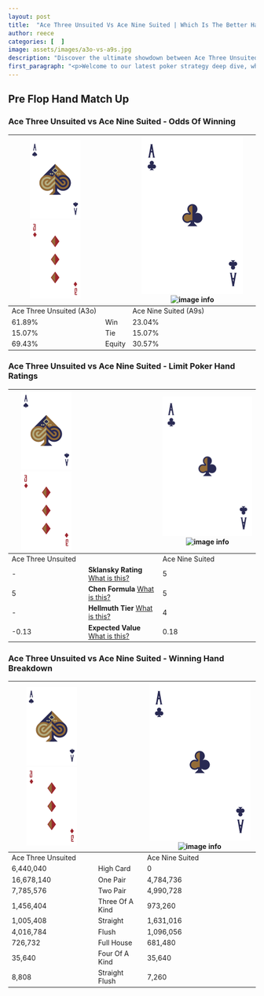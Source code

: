 ```yaml
---
layout: post
title:  "Ace Three Unsuited Vs Ace Nine Suited | Which Is The Better Hand In Poker? A Complete Guide"
author: reece
categories: [  ]
image: assets/images/a3o-vs-a9s.jpg
description: "Discover the ultimate showdown between Ace Three Unsuited and Ace Nine Suited in poker! Uncover the odds, strategies, and scenarios where one hand triumphs over the other. Get ready to up your poker game with this thrilling analysis."
first_paragraph: "<p>Welcome to our latest poker strategy deep dive, where we're pitting two distinct hands against each other in a high-stakes showdown: Ace Three Unsuited vs Ace Nine Suited.</p><p>In the dynamic world of poker, every decision counts, and knowing which hand holds the upper hand is key to your success at the table.</p><p>In this article, we'll dissect these two hands, explore the scenarios where one dominates the other, and equip you with the knowledge to make strategic choices that can tip the odds in your favor.</p><p>Get ready to unravel the intriguing dynamics of these poker hands and elevate your game to new heights.</p>"
---
```




[comment]: # (sp0)

## Pre Flop Hand Match Up

<div class="table hand-ratings" markdown="1"> 



### Ace Three Unsuited vs Ace Nine Suited - Odds Of Winning


    
| ![image info](assets/images/hand1/A.png) ![image info](assets/images/hand1/3o.png) |  | ![image info](assets/images/hand2/A.png) ![image info](assets/images/hand2/9s.png) |
| -------- | -------- | -------- |
| Ace Three Unsuited (A3o) |  | Ace Nine Suited (A9s) |
| 61.89% | Win | 23.04% |
| 15.07% | Tie | 15.07% |
| 69.43% | Equity | 30.57% |




[comment]: # (sp1)



### Ace Three Unsuited vs Ace Nine Suited - Limit Poker Hand Ratings


    
| ![image info](assets/images/hand1/A.png) ![image info](assets/images/hand1/3o.png) |  | ![image info](assets/images/hand2/A.png) ![image info](assets/images/hand2/9s.png) |
| -------- | -------- | -------- |
| Ace Three Unsuited |  | Ace Nine Suited |
| - | **Sklansky Rating** [What is this?](/sklansky-rating-explained) | 5 |
| 5 | **Chen Formula** [What is this?](/chen-formula-explained) | 5 |
| - | **Hellmuth Tier** [What is this?](/Hellmuth-tier-explained) | 4 |
| -0.13 | **Expected Value** [What is this?](/expected-value-explained) | 0.18 |




[comment]: # (sp2)



### Ace Three Unsuited vs Ace Nine Suited - Winning Hand Breakdown


    
| ![image info](assets/images/hand1/A.png) ![image info](assets/images/hand1/3o.png) |  | ![image info](assets/images/hand2/A.png) ![image info](assets/images/hand2/9s.png) |
| -------- | -------- | -------- |
| Ace Three Unsuited |  | Ace Nine Suited |
| 6,440,040 | High Card | 0 |
| 16,678,140 | One Pair | 4,784,736 |
| 7,785,576 | Two Pair | 4,990,728 |
| 1,456,404 | Three Of A Kind | 973,260 |
| 1,005,408 | Straight | 1,631,016 |
| 4,016,784 | Flush | 1,096,056 |
| 726,732 | Full House | 681,480 |
| 35,640 | Four Of A Kind | 35,640 |
| 8,808 | Straight Flush | 7,260 |




[comment]: # (sp3)



</div>

[comment]: # (sp4)



[comment]: # (sp5)

